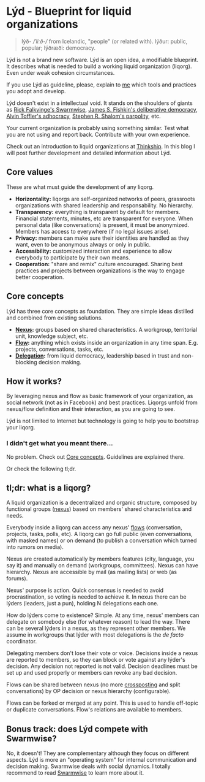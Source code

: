 # Lýd - Blueprint for liquid organizations

> lýð- _/ˈliːð-/_ from Icelandic, "people" (or related with). lýður: public, popular; lýðræði: democracy.

Lýd is not a brand new software. Lýd is an open idea, a modifiable blueprint. It describes what is needed to build a working liquid organization (liqorg). Even under weak cohesion circumstances.

If you use Lýd as guideline, please, explain to [me](/about) which tools and practices you adopt and develop.

Lýd doesn't exist in a intellectual void. It stands on the shoulders of giants as [Rick Falkvinge's Swarmwise](http://falkvinge.net/2013/03/01/swarmwise-the-tactical-manual-to-changing-the-world-chapter-two/), [James S. Fishkin's deliberative democracy](http://en.wikipedia.org/wiki/Deliberative_democracy), [Alvin Toffler's adhocracy](http://en.wikipedia.org/wiki/Adhocracy), [Stephen R. Shalom's parpolity](http://en.wikipedia.org/wiki/Participatory_politics), etc.

Your current organization is probably using something similar. Test what you are not using and report back. Contribute with your own experience.

Check out an introduction to liquid organizations at [Thinkship](http://thinkship.cc/en/introduction-to-liquid-organizations/). In this blog I will post further development and detailed information about Lýd.

## Core values

These are what must guide the development of any liqorg.

* **Horizontality:** liqorgs are self-organized networks of peers, grassroots organizations with shared leadership and responsability. No hierarchy.
* **Transparency:** everything is transparent by default for members. Financial statements, minutes, etc are transparent for everyone. When personal data (like conversations) is present, it must be anonymized. Members has access to everywhere (if no legal issues arise).
* **Privacy:** members can make sure their identities are handled as they want, even to be anonymous always or only in public.
* **Accessibility:** customized interaction and experience to allow everybody to participate by their own means.
* **Cooperation:** "share and remix" culture encouraged. Sharing best practices and projects between organizations is the way to engage better cooperation.

## Core concepts

Lýd has three core concepts as foundation. They are simple ideas distilled and combined from existing solutions.

* **[Nexus](/nexus):** groups based on shared characteristics. A workgroup, territorial unit, knowledge subject, etc.
* **[Flow](/flow):** anything which exists inside an organization in any time span. E.g. projects, conversations, tasks, etc.
* **[Delegation](/delegation):** from liquid democracy, leadership based in trust and non-blocking decision making.

## How it works?

By leveraging nexus and flow as basic framework of your organization, as social network (not as in Facebook) and best practices. Liqorgs unfold from nexus/flow definition and their interaction, as you are going to see.

Lýd is not limited to Internet but technology is going to help you to bootstrap your liqorg.

### I didn't get what you meant there...

No problem. Check out [Core concepts](#core-concepts). Guidelines are explained there.

Or check the following tl;dr.

## tl;dr: what is a liqorg?

A liquid organization is a decentralized and organic structure, composed by functional groups ([nexus](/nexus)) based on members' shared characteristics and needs.

Everybody inside a liqorg can access any nexus' [flows](/flow) (conversation, projects, tasks, polls, etc). A liqorg can go full public (even conversations, with masked names) or on demand (to publish a conversation which turned into rumors on media).

Nexus are created automatically by members features (city, language, you say it) and manually on demand (workgroups, committees). Nexus can have hierarchy. Nexus are accessible by mail (as mailing lists) or web (as forums).

Nexus' purpose is action. Quick consensus is needed to avoid procrastination, so voting is needed to achieve it. In nexus there can be lýders (leaders, just a pun), holding N delegations each one.

How do lýders come to existence? Simple. At any time, nexus' members can delegate on somebody else (for whatever reason) to lead the way. There can be several lýders in a nexus, as they represent other members. We assume in workgroups that lýder with most delegations is the *de facto* coordinator.

Delegating members don't lose their vote or voice. Decisions inside a nexus are reported to members, so they can block or vote against any lýder's decision. Any decision not reported is not valid. Decision deadlines must be set up and used properly or members can revoke any bad decision.

Flows can be shared between nexus (no more [crossposting](http://en.wikipedia.org/wiki/Crossposting) and split conversations) by OP decision or nexus hierarchy (configurable).

Flows can be forked or merged at any point. This is used to handle off-topic or duplicate conversations. Flow's relations are available to members.

## Bonus track: does Lýd compete with Swarmwise?

No, it doesn't! They are complementary although they focus on different aspects. Lýd is more an "operating system" for internal communication and decision making. Swarmwise deals with social dynamics. I totally recommend to read [Swarmwise](http://falkvinge.net/2013/02/14/swarmwise-the-tactical-manual-to-changing-the-world-chapter-one/) to learn more about it.
